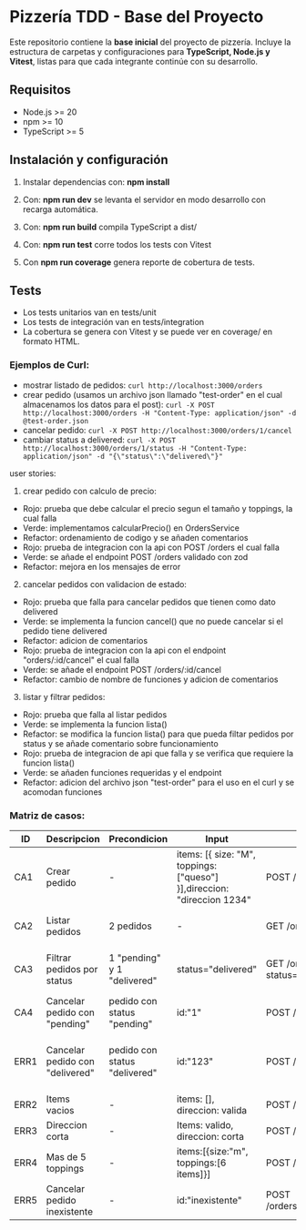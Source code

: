 # Pizzería TDD - Base del Proyecto

Este repositorio contiene la **base inicial** del proyecto de pizzería. Incluye la estructura de carpetas y configuraciones para **TypeScript, Node.js y Vitest**, listas para que cada integrante continúe con su desarrollo.
## Requisitos

- Node.js >= 20  
- npm >= 10  
- TypeScript >= 5

## Instalación y configuración

1. Instalar dependencias con: **npm install**

2. Con: **npm run dev** se levanta el servidor en modo desarrollo con recarga automática.

3. Con: **npm run build** compila TypeScript a dist/

4. Con: **npm run test** corre todos los tests con Vitest

5. Con **npm run coverage** genera reporte de cobertura de tests.

## Tests

* Los tests unitarios van en tests/unit
* Los tests de integración van en tests/integration
* La cobertura se genera con Vitest y se puede ver en coverage/ en formato HTML.

### Ejemplos de Curl:
- mostrar listado de pedidos: ``curl http://localhost:3000/orders``
- crear pedido (usamos un archivo json llamado "test-order" en el cual almacenamos los datos para el post): ``curl -X POST http://localhost:3000/orders -H "Content-Type: application/json" -d @test-order.json``
- cancelar pedido: ``curl -X POST http://localhost:3000/orders/1/cancel``
- cambiar status a delivered: ``curl -X POST http://localhost:3000/orders/1/status -H "Content-Type: application/json" -d "{\"status\":\"delivered\"}"``

user stories:
1. crear pedido con calculo de precio:
- Rojo: prueba que debe calcular el precio segun el tamaño y toppings, la cual falla
- Verde: implementamos calcularPrecio() en OrdersService
- Refactor: ordenamiento de codigo y se añaden comentarios
- Rojo: prueba de integracion con la api con POST /orders el cual falla
- Verde: se añade el endpoint POST /orders validado con zod
- Refactor: mejora en los mensajes de error

2. cancelar pedidos con validacion de estado:

- Rojo: prueba que falla para cancelar pedidos que tienen como dato delivered
- Verde: se implementa la funcion cancel() que no puede cancelar si el pedido tiene delivered
- Refactor: adicion de comentarios
- Rojo: prueba de integracion con la api con el endpoint "orders/:id/cancel" el cual falla
- Verde: se añade el endpoint POST /orders/:id/cancel
- Refactor: cambio de nombre de funciones y adicion de comentarios

3. listar y filtrar pedidos:

- Rojo: prueba que falla al listar pedidos
- Verde: se implementa la funcion lista()
- Refactor: se modifica la funcion lista() para que pueda filtar pedidos por status y se añade comentario sobre funcionamiento
- Rojo: prueba de integracion de api que falla y se verifica que requiere la funcion lista()
- Verde: se añaden funciones requeridas y el endpoint
- Refactor: adicion del archivo json "test-order" para el uso en el curl y se acomodan funciones

### Matriz de casos:

| ID | Descripcion | Precondicion | Input | Accion | Resultado Esperado | Test |
|----|-------------|--------------|-------|--------|--------------------|------|
| CA1 | Crear pedido | - | items: [{ size: "M", toppings: ["queso"] }],direccion: "direccion 1234" | POST /orders | 201, un body con precio calculado | orders.route.test.ts - "debe crear pedido valido(201)" |
| CA2 | Listar pedidos | 2 pedidos | - | GET /orders | 200, array con 2 pedidos con IDs correctos | orders.route.test.ts - "debe devolver todos los pedidos" |
| CA3 | Filtrar pedidos por status | 1 "pending" y 1 "delivered" | status="delivered" | GET /orders?status=delivered | 200, array con 1 pedido "delivered" | orders.route.test.ts - "debe filtrar pedidos por estado si se pasa" |
| CA4 | Cancelar pedido con "pending" | pedido con status "pending" | id:"1" | POST /orders/1/cancel | 200, status cambia a "cancelled" | funcion implementada |
| ERR1 | Cancelar pedido con "delivered" | pedido con status "delivered" | id:"123" | POST /orders/123/cancel | 409, error "cancelar_delivered_es_imposible" | orders.route.test.ts - "retorna 409 si se intenta cancelar un pedido entregado" |
| ERR2 | Items vacios | - | items: [], direccion: valida | POST /orders | 422, error "items no puede estar vacio, ingrese algun dato" | validacion con Zod |
| ERR3 | Direccion corta | - | Items: valido, direccion: corta | POST /orders | 422, error "direccion corta, minimo de caracteres:10" | Validacion con Zod |
| ERR4 | Mas de 5 toppings | - | items:[{size:"m", toppings:[6 items]}] | POST /orders | 422, error "toppings maximos excedidos" | Validacion en servicio |
| ERR5 | Cancelar pedido inexistente | - | id:"inexistente" | POST /orders/inexistente/cancel | 404, error "no esta" | Validacion en controlador |